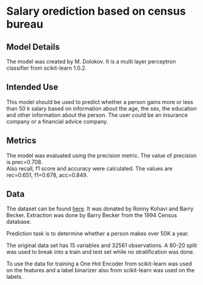 
# Salary orediction based on census bureau

## Model Details

The model was created by M. Dolokov. It is a multi layer perceptron classifier from scikit-learn 1.0.2. 

## Intended Use

This model should be used to predict whether a person gains more or less than 50 k salary based on information about the age, the sex, the education and other information about the person. The user could be an insurance company or a financial advice company. 

## Metrics

The model was evaluated using the precision metric. The value of precision is prec=0.708.  
Also recall, f1 score and accuracy were calculated. The values are rec=0.651, f1=0.678, acc=0.849. 

## Data

The dataset can be found [here](https://archive.ics.uci.edu/ml/datasets/census+income). It was donated by Ronny Kohavi and Barry Becker. Extraction was done by Barry Becker from the 1994 Census database. 

Prediction task is to determine whether a person makes over 50K a year.

The original data set has 15 variables and 32561 observations. A 80-20 split was used to break into a train and test set while no stratification was done. 

To use the data for training a One Hot Encoder from scikit-learn was used on the features and a label binarizer also from scikit-learn was used on the labels.